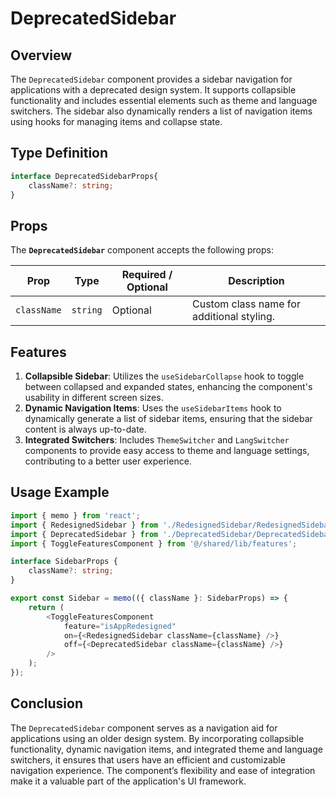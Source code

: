 # DeprecatedSidebar

## Overview
The `DeprecatedSidebar` component provides a sidebar navigation for applications with a deprecated design system. It supports collapsible functionality and includes essential elements such as theme and language switchers. The sidebar also dynamically renders a list of navigation items using hooks for managing items and collapse state.

## Type Definition
```typescript
interface DeprecatedSidebarProps{
    className?: string;
}
```

## Props
The **`DeprecatedSidebar`** component accepts the following props:

| Prop       | Type       | Required / Optional | Description                                                               |
|------------|------------|----------------------|---------------------------------------------------------------------------|
| `className` | `string`   | Optional             | Custom class name for additional styling.                                 |

## Features

1. **Collapsible Sidebar**: Utilizes the `useSidebarCollapse` hook to toggle between collapsed and expanded states, enhancing the component's usability in different screen sizes.
2. **Dynamic Navigation Items**: Uses the `useSidebarItems` hook to dynamically generate a list of sidebar items, ensuring that the sidebar content is always up-to-date.
3. **Integrated Switchers**: Includes `ThemeSwitcher` and `LangSwitcher` components to provide easy access to theme and language settings, contributing to a better user experience.


## Usage Example
```typescript jsx
import { memo } from 'react';
import { RedesignedSidebar } from './RedesignedSidebar/RedesignedSidebar';
import { DeprecatedSidebar } from './DeprecatedSidebar/DeprecatedSidebar';
import { ToggleFeaturesComponent } from '@/shared/lib/features';

interface SidebarProps {
    className?: string;
}

export const Sidebar = memo(({ className }: SidebarProps) => {
    return (
        <ToggleFeaturesComponent
            feature="isAppRedesigned"
            on={<RedesignedSidebar className={className} />}
            off={<DeprecatedSidebar className={className} />}
        />
    );
});
```
## Conclusion
The `DeprecatedSidebar` component serves as a navigation aid for applications using an older design system. By incorporating collapsible functionality, dynamic navigation items, and integrated theme and language switchers, it ensures that users have an efficient and customizable navigation experience. The component’s flexibility and ease of integration make it a valuable part of the application's UI framework.


